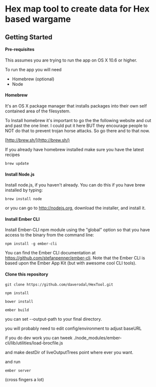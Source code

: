 # Hex map tool to create data for Hex based wargame

## Getting Started

#### Pre-requisites
This assumes you are trying to run the app on OS X 10.6 or higher.

To run the app you will need

* Homebrew (optional)
* Node

#### Homebrew

It's an OS X package manager that installs packages into their own self contained area of the filesystem.

To Install homebrew it's important to go the the following website and cut and past the one liner.
I could put it here BUT they encourage people to NOT do that to prevent trojan horse attacks.
So go there and to that now.

[http://brew.sh/](http://brew.sh/)


If you already have homebrew installed make sure you have the latest recipes

```
brew update
```

#### Install Node.js
Install node.js, if you haven't already. You can do this if you have brew installed by typing:

```
brew install node
```

or you can go to http://nodejs.org, download the installer, and install it.

#### Install Ember CLI
Install Ember-CLI npm module using the "global" option so that you have access to the binary from the command line:

```
npm install -g ember-cli
```

You can find the Ember CLI documentation at https://github.com/stefanpenner/ember-cli.
Note that the Ember CLI is based upon the Ember App Kit (but with awesome cool CLI tools).

#### Clone this repository

```
git clone https://github.com/daverodal/HexTool.git
```


```
npm install
```

```
bower install
```

```
ember build
```

you can set --output-path to your final directory.

you  will probably need to edit config/environment to adjust baseURL

if you do dev work you can tweek
./node_modules/ember-cli/lib/utilities/load-brocfile.js

and make destDir of liveOutputTrees point where ever you want.

and run

```
ember server
```

(cross fingers a lot)
